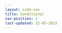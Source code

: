```yaml
---
layout: side-nav
title: Conditional
nav-position: 2
last-updated: 31-07-2013
---
```



<!-- This Page exists for the creation of the sub-menu only and is not displayed on the site -->